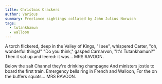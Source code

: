```yaml
---
title: Christmas Crackers
author: Various
summary: Freelance sightings collated by John Julius Norwich
tags:
  - tutankhamun
  - walloon
---
```

A torch flickered, deep in the Valley of Kings,
"I see", whispered Carter, "oh, wonderful things!"
"Do you think," gasped Carnarvon, "It's Tutankhamun?"
Then it sat up and leered: it was... MRS RAVOON.

Below the salt Channel they're drinking champagne
And ministers jostle to board the first train.
Emergency bells ring in French and Walloon,
For the on the buffers squats... MRS RAVOON.
